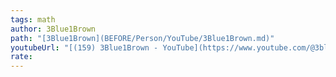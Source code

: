 ```yaml
---
tags: math
author: 3Blue1Brown
path: "[3Blue1Brown](BEFORE/Person/YouTube/3Blue1Brown.md)"
youtubeUrl: "[(159) 3Blue1Brown - YouTube](https://www.youtube.com/@3blue1brown)"
rate: 
---
```

